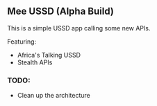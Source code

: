 ## Mee USSD (Alpha Build)

This is a simple USSD app calling some new APIs.

Featuring:
- Africa's Talking USSD
- Stealth APIs

### TODO:
- Clean up the architecture